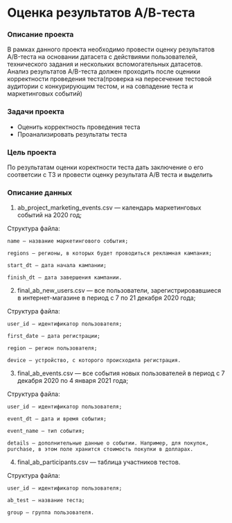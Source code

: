 # Оценка результатов А/В-теста 
### Описание проекта
В рамках данного проекта необходимо провести оценку результатов A/B-теста на основании датасета с действиями пользователей, технического задания и нескольких вспомогательных датасетов. Анализ результатов A/B-теста должен проходить после оценики корректности проведения теста(проверка на пересечение тестовой аудитории с конкурирующим тестом, и на совпадение теста и маркетинговых событий)
### Задачи проекта
* Оценить корректность проведения теста
* Проанализировать результаты теста
### Цель проекта
По результатам оценки коректности теста дать заключение о его соответсии с ТЗ и провести оценку результата А/В теста и выделить 
### Описание данных
1) ab_project_marketing_events.csv — календарь маркетинговых событий на 2020 год;

Структура файла:

    name — название маркетингового события;

    regions — регионы, в которых будет проводиться рекламная кампания;

    start_dt — дата начала кампании;

    finish_dt — дата завершения кампании.

2) final_ab_new_users.csv — все пользователи, зарегистрировавшиеся в интернет-магазине в период с 7 по 21 декабря 2020 года;
    
Структура файла:

    user_id — идентификатор пользователя;

    first_date — дата регистрации;

    region — регион пользователя;

    device — устройство, с которого происходила регистрация.

3) final_ab_events.csv — все события новых пользователей в период с 7 декабря 2020 по 4 января 2021 года;

Структура файла:

    user_id — идентификатор пользователя;

    event_dt — дата и время события;
    
    event_name — тип события;

    details — дополнительные данные о событии. Например, для покупок, purchase, в этом поле хранится стоимость покупки в долларах.
    
4) final_ab_participants.csv — таблица участников тестов.

Структура файла:

    user_id — идентификатор пользователя;

    ab_test — название теста;

    group — группа пользователя.
